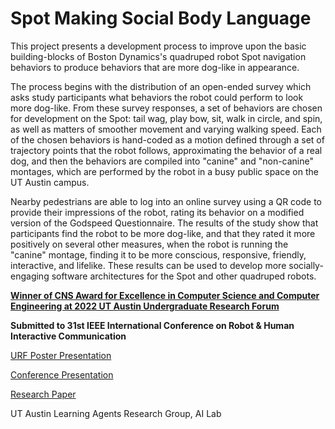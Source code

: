 # Spot Making Social Body Language
This project presents a development process to improve upon the basic building-blocks of Boston Dynamics's quadruped robot Spot navigation behaviors to produce behaviors that are more dog-like in appearance. 

The process begins with the distribution of an open-ended survey which asks study participants what behaviors the robot could perform to look more dog-like. From these survey responses, a set of behaviors are chosen for development on the Spot: tail wag, play bow, sit, walk in circle, and spin, as well as matters of smoother movement and varying walking speed. Each of the chosen behaviors is hand-coded as a motion defined through a set of trajectory points that the robot follows, approximating the behavior of a real dog, and then the behaviors are compiled into "canine" and "non-canine" montages, which are performed by the robot in a busy public space on the UT Austin campus. 

Nearby pedestrians are able to log into an online survey using a QR code to provide their impressions of the robot, rating its behavior on a modified version of the Godspeed Questionnaire. The results of the study show that participants find the robot to be more dog-like, and that they rated it more positively on several other measures, when the robot is running the "canine" montage, finding it to be more conscious, responsive, friendly, interactive, and lifelike. These results can be used to develop more socially-engaging software architectures for the Spot and other quadruped robots.

[**Winner of CNS Award for Excellence in Computer Science and Computer Engineering at 2022 UT Austin Undergraduate Research Forum**](https://cns.utexas.edu/tides/undergraduate/undergraduate-research-forum/awards-honors)

**Submitted to 31st IEEE International Conference on Robot & Human Interactive Communication**

[URF Poster Presentation](https://airtable.com/shrZsf4TrtxkhNjdK/tbla1OFoYYmKZqOAW/viwz3jLFBDBuN9kb4/recLgqh8tXXw21EAT/fldVUgrgViRCaeOmc/attVva23KNjNylmKT)

[Conference Presentation](
https://docs.google.com/presentation/d/1DMjsoGu7AeB01ksL1d4BbpiFfofgNHopHR6yB1G53lk/edit?usp=sharing)

[Research Paper](https://github.com/r-bhalani/spot_social_body_language/blob/dd0333d2f3c3bf1ca755b61ba567a4808f391722/Spot%20Making%20Social%20Body%20Language.pdf)

UT Austin Learning Agents Research Group, AI Lab
